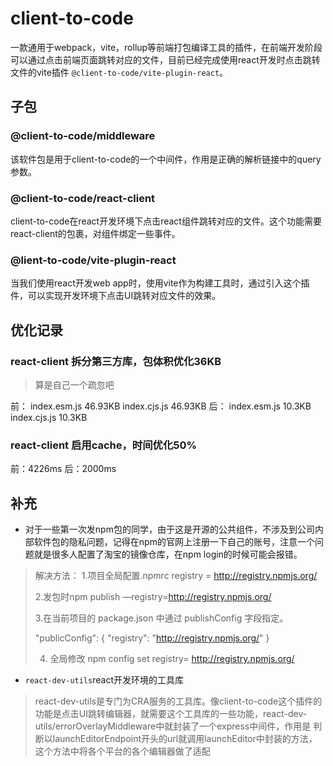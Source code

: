 # client-to-code

一款通用于webpack，vite，rollup等前端打包编译工具的插件，在前端开发阶段可以通过点击前端页面跳转对应的文件，目前已经完成使用react开发时点击跳转文件的vite插件 `@client-to-code/vite-plugin-react`。

## 子包

### @client-to-code/middleware

该软件包是用于client-to-code的一个中间件，作用是正确的解析链接中的query参数。

### @client-to-code/react-client

client-to-code在react开发环境下点击react组件跳转对应的文件。这个功能需要react-client的包裹，对组件绑定一些事件。

### @lient-to-code/vite-plugin-react

当我们使用react开发web app时，使用vite作为构建工具时，通过引入这个插件，可以实现开发环境下点击UI跳转对应文件的效果。


## 优化记录
### react-client 拆分第三方库，包体积优化36KB

>算是自己一个疏忽吧

前：
index.esm.js 46.93KB
index.cjs.js 46.93KB
后：
index.esm.js 10.3KB
index.cjs.js 10.3KB

### react-client 启用cache，时间优化50%
前：4226ms
后：2000ms



## 补充

* 对于一些第一次发npm包的同学，由于这是开源的公共组件，不涉及到公司内部软件包的隐私问题，记得在npm的官网上注册一下自己的账号，注意一个问题就是很多人配置了淘宝的镜像仓库，在npm login的时候可能会报错。

> 解决方法：
> 1.项目全局配置.npmrc registry = http://registry.npmjs.org/
> 
> 2.发包时npm publish —registry=http://registry.npmjs.org/
> 
> 3.在当前项目的 package.json 中通过 publishConfig 字段指定。
>
>   "publicConfig": {
>        "registry": "http://registry.npmjs.org/"
>      } 
>
>4. 全局修改  npm config set registry= http://registry.npmjs.org/

* `react-dev-utils`react开发环境的工具库

> react-dev-utils是专门为CRA服务的工具库。像client-to-code这个插件的功能是点击UI跳转编辑器，就需要这个工具库的一些功能，react-dev-utils/errorOverlayMiddleware中就封装了一个express中间件，作用是 判断以launchEditorEndpoint开头的url就调用launchEditor中封装的方法，这个方法中将各个平台的各个编辑器做了适配
